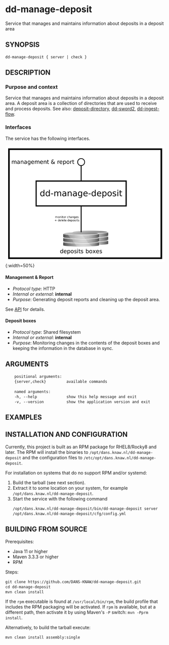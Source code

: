dd-manage-deposit
=================

Service that manages and maintains information about deposits in a deposit area


SYNOPSIS
--------

    dd-manage-deposit { server | check }


DESCRIPTION
-----------

### Purpose and context
Service that manages and maintains information about deposits in a deposit area. A deposit area is a collection of directories
that are used to receive and process deposits. See also: [deposit-directory], [dd-sword2], [dd-ingest-flow].

### Interfaces

The service has the following interfaces.

![Overview](img/overview.png){:width=50%}

#### Management & Report

* _Protocol type_: HTTP
* _Internal or external_: **internal**
* _Purpose_: Generating deposit reports and cleaning up the deposit area.

See [API](./to-api.md) for details.

#### Deposit boxes

* _Protocol type_: Shared filesystem
* _Internal or external_: **internal**
* _Purpose_: Monitoring changes in the contents of the deposit boxes and keeping the information in the database in sync.

ARGUMENTS
---------

        positional arguments:
        {server,check}         available commands
        
        named arguments:
        -h, --help             show this help message and exit
        -v, --version          show the application version and exit

EXAMPLES
--------

<!-- Add examples of invoking this module from the command line or via HTTP other interfaces -->
    

INSTALLATION AND CONFIGURATION
------------------------------
Currently, this project is built as an RPM package for RHEL8/Rocky8 and later. The RPM will install the binaries to
`/opt/dans.knaw.nl/dd-manage-deposit` and the configuration files to `/etc/opt/dans.knaw.nl/dd-manage-deposit`. 

For installation on systems that do no support RPM and/or systemd:

1. Build the tarball (see next section).
2. Extract it to some location on your system, for example `/opt/dans.knaw.nl/dd-manage-deposit`.
3. Start the service with the following command
   ```
   /opt/dans.knaw.nl/dd-manage-deposit/bin/dd-manage-deposit server /opt/dans.knaw.nl/dd-manage-deposit/cfg/config.yml 
   ```

BUILDING FROM SOURCE
--------------------
Prerequisites:

* Java 11 or higher
* Maven 3.3.3 or higher
* RPM

Steps:
    
    git clone https://github.com/DANS-KNAW/dd-manage-deposit.git
    cd dd-manage-deposit 
    mvn clean install

If the `rpm` executable is found at `/usr/local/bin/rpm`, the build profile that includes the RPM 
packaging will be activated. If `rpm` is available, but at a different path, then activate it by using
Maven's `-P` switch: `mvn -Pprm install`.

Alternatively, to build the tarball execute:

    mvn clean install assembly:single

[deposit-directory]: https://dans-knaw.github.io/dans-datastation-architecture/deposit-directory/
[dd-sword2]: https://dans-knaw.github.io/dans-datastation-architecture/#dd-sword2
[dd-ingest-flow]: https://dans-knaw.github.io/dans-datastation-architecture/#dd-ingest-flow
